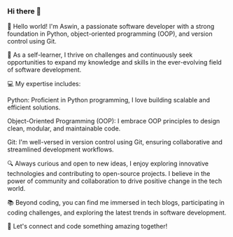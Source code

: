 ### Hi there 👋

👋 Hello world! I'm Aswin, a passionate software developer with a strong foundation in Python, object-oriented programming (OOP), and version control using Git.

🚀 As a self-learner, I thrive on challenges and continuously seek opportunities to expand my knowledge and skills in the ever-evolving field of software development.

💻 My expertise includes:

Python: Proficient in Python programming, I love building scalable and efficient solutions.

Object-Oriented Programming (OOP): I embrace OOP principles to design clean, modular, and maintainable code.

Git: I'm well-versed in version control using Git, ensuring collaborative and streamlined development workflows.

🔍 Always curious and open to new ideas, I enjoy exploring innovative technologies and contributing to open-source projects. I believe in the power of community and collaboration to drive positive change in the tech world.

📚 Beyond coding, you can find me immersed in tech blogs, participating in coding challenges, and exploring the latest trends in software development.

🌟 Let's connect and code something amazing together!







